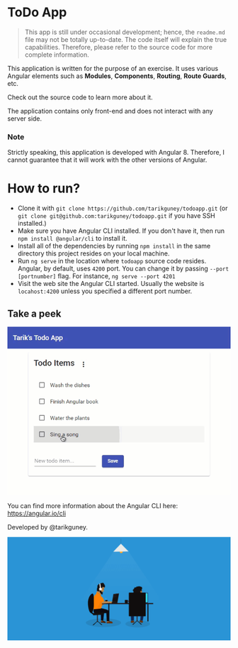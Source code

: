 # ToDo App

> This app is still under occasional development; hence, the `readme.md` file may not be totally up-to-date. The code itself will explain the true capabilities. Therefore, please refer to the source code for more complete information.

This application is written for the purpose of an exercise. It uses various Angular elements such as **Modules**, **Components**, **Routing**, **Route Guards**, etc. 

Check out the source code to learn more about it.

The application contains only front-end and does not interact with any server side. 

### Note
Strictly speaking, this application is developed with Angular 8. Therefore, I cannot guarantee that it will work with the other versions of Angular. 

# How to run?

- Clone it with `git clone https://github.com/tarikguney/todoapp.git` (or `git clone git@github.com:tarikguney/todoapp.git` if you have SSH installed.)
- Make sure you have Angular CLI installed. If you don't have it, then run `npm install @angular/cli` to install it.
- Install all of the dependencies by running `npm install` in the same directory this project resides on your local machine.
- Run `ng serve` in the location where `todoapp` source code resides. Angular, by default, uses `4200` port. You can change it by passing `--port [portnumber]` flag. For instance, `ng serve --port 4201`
- Visit the web site the Angular CLI started. Usually the website is `locahost:4200` unless you specified a different port number.

## Take a peek

![screenshot](./screenshot.gif)

You can find more information about the Angular CLI here: https://angular.io/cli

Developed by @tarikguney.

![main](main.gif)
